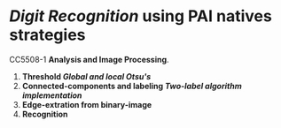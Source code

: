 # *Digit Recognition* using PAI natives strategies

CC5508-1 **Analysis and Image Processing**.

1. **Threshold *Global and local Otsu's***
2. **Connected-components and labeling *Two-label algorithm implementation***
3. **Edge-extration from binary-image**
4. **Recognition**


